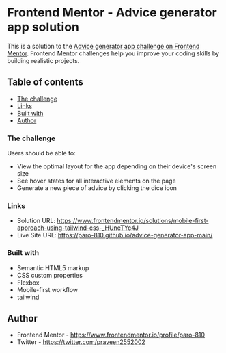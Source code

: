 # Frontend Mentor - Advice generator app solution

This is a solution to the [Advice generator app challenge on Frontend Mentor](https://www.frontendmentor.io/challenges/advice-generator-app-QdUG-13db). Frontend Mentor challenges help you improve your coding skills by building realistic projects.

## Table of contents

- [The challenge](#the-challenge)
- [Links](#links)
- [Built with](#built-with)
- [Author](#author)

### The challenge

Users should be able to:

- View the optimal layout for the app depending on their device's screen size
- See hover states for all interactive elements on the page
- Generate a new piece of advice by clicking the dice icon

### Links

- Solution URL: https://www.frontendmentor.io/solutions/mobile-first-approach-using-tailwind-css-_HUneTYc4J
- Live Site URL: https://paro-810.github.io/advice-generator-app-main/

### Built with

- Semantic HTML5 markup
- CSS custom properties
- Flexbox
- Mobile-first workflow
- tailwind

## Author

- Frontend Mentor - https://www.frontendmentor.io/profile/paro-810
- Twitter - https://twitter.com/praveen2552002
